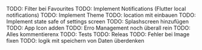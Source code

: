 TODO: Filter bei Favourites
TODO: Implement Notifications (Flutter local notifications)
TODO: Implement Theme
TODO: location mit einbauen
TODO: Implement state safe of settings screen
TODO: Splashscreen hinzufügen
TODO: App Icon adden
TODO: Erro Management noch überall rein
TODO: Alles kommentierenx
TODO: Tests
TODO: Releas
TODO: Fehler bei Image fixen
TODO: logik mit speichern von Daten überdenken
